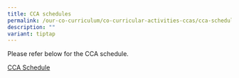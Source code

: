 ```yaml
---
title: CCA schedules
permalink: /our-co-curriculum/co-curricular-activities-ccas/cca-schedule/
description: ""
variant: tiptap
---
```

<p>Please refer below&nbsp;for the CCA schedule.&nbsp;</p>
<p><a href="/files/2025_CCA_Schedule__Updated_25_Mar_.pdf" rel="noopener nofollow" target="_blank">CCA Schedule</a>
</p>